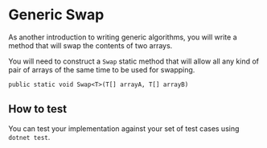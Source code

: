 # Generic Swap

As another introduction to writing generic algorithms, you will write
a method that will swap the contents of two arrays. 

You will need to construct a `Swap` static method that will
allow all any kind of pair of arrays of the same time to be
used for swapping.

```
public static void Swap<T>(T[] arrayA, T[] arrayB)
```

## How to test

You can test your implementation against your set of
test cases using `dotnet test`.
